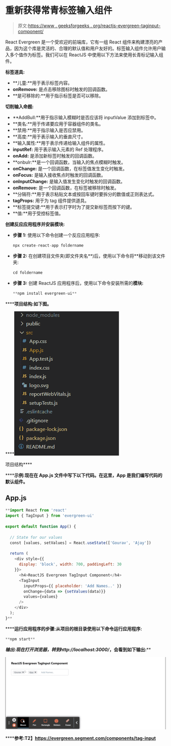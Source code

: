 # 重新获得常青标签输入组件

> 原文:[https://www . geeksforgeeks . org/reactjs-evergreen-taginput-component/](https://www.geeksforgeeks.org/reactjs-evergreen-taginput-component/)

React Evergreen 是一个受欢迎的前端库，它有一组 React 组件来构建漂亮的产品，因为这个库是灵活的、合理的默认值和用户友好的。标签输入组件允许用户输入多个值作为标签。我们可以在 ReactJS 中使用以下方法来使用长青标记输入组件。

**标签道具:**

*   **儿童:**用于表示标签内容。
*   **onRemove:** 是点击移除图标时触发的回调函数。
*   **是可移除的:**用于指示标签是否可以移除。

**切削输入命题:**

*   **AddBull:**用于指示输入模糊时是否应该将 inputValue 添加到标签中。
*   **类名:**用于传递要应用于容器组件的类名。
*   **禁用:**用于指示输入是否应禁用。
*   **高度:**用于表示输入的垂直尺寸。
*   **输入属性:**用于表示传递给输入组件的属性。
*   **inputRef:** 用于表示输入元素的 Ref 处理程序。
*   **onAdd:** 是添加新标签时触发的回调函数。
*   **onbulr:**是一个回调函数，当输入的焦点模糊时触发。
*   **onChange:** 是一个回调函数，在标签值发生变化时触发。
*   **onFocus:** 是输入接收焦点时触发的回调函数。
*   **onInputChange:** 是输入值发生变化时触发的回调函数。
*   **onRemove:** 是一个回调函数，在标签被移除时触发。
*   **分隔符:**用于表示粘贴文本或按回车键时要拆分的数值或正则表达式。
*   **tagProps:** 用于为 tag 组件提供道具。
*   **标签提交键:**用于表示打字时为了提交新标签而按下的键。
*   **值:**用于受控标签值。

**创建反应应用程序并安装模块:**

*   **步骤 1:** 使用以下命令创建一个反应应用程序:

    ```jsx
    npx create-react-app foldername
    ```

*   **步骤 2:** 在创建项目文件夹(即文件夹名**)后，使用以下命令将**移动到该文件夹:

    ```jsx
    cd foldername
    ```

*   **步骤 3:** 创建 ReactJS 应用程序后，使用以下命令安装所需的****模块:****

    ```jsx
    **npm install evergreen-ui**
    ```

******项目结构:**如下图。****

****![](img/f04ae0d8b722a9fff0bd9bd138b29c23.png)

项目结构**** 

******示例:**现在在 **App.js** 文件中写下以下代码。在这里，App 是我们编写代码的默认组件。****

## ****App.js****

```jsx
**import React from 'react'
import { TagInput } from 'evergreen-ui'

export default function App() {

  // State for our values
  const [values, setValues] = React.useState(['Gourav', 'Ajay'])

  return (
    <div style={{
      display: 'block', width: 700, paddingLeft: 30
    }}>
      <h4>ReactJS Evergreen TagInput Component</h4>
      <TagInput
        inputProps={{ placeholder: 'Add Names..' }}
        onChange={data => {setValues(data)}}
        values={values}
      />
    </div>
  );
}**
```

******运行应用程序的步骤:**从项目的根目录使用以下命令运行应用程序:****

```jsx
**npm start**
```

******输出:**现在打开浏览器，转到***http://localhost:3000/***，会看到如下输出:****

****![](img/6c210a351b69b12874130dfdaa751b13.png)****

******参考:**T2】https://evergreen.segment.com/components/tag-input****